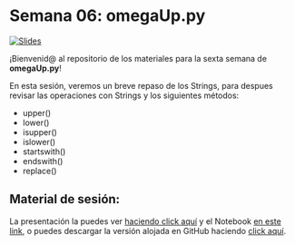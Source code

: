 # Semana 06: omegaUp.py

[![Slides](https://img.shields.io/badge/Slides-Google%20Slides-tomato)](https://docs.google.com/presentation/d/1x6CBLLlgWiBWWXy_-qsueknRKP8vFviC9NE3AN3gvc8/edit?usp=sharing)

¡Bienvenid@ al repositorio de los materiales para la sexta semana de **omegaUp.py**!

En esta sesión, veremos un breve repaso de los Strings, para despues revisar las operaciones con Strings y los siguientes métodos:

 - upper()
 - lower()
 - isupper()
 - islower()
 - startswith()
 - endswith()
 - replace()
 

## Material de sesión:

La presentación la puedes ver [haciendo click aquí](https://docs.google.com/presentation/d/1x6CBLLlgWiBWWXy_-qsueknRKP8vFviC9NE3AN3gvc8/edit?usp=sharing) y el Notebook [en este link](https://colab.research.google.com/drive/1NLlhcwM36F2qaN3-ZtyHp0lHmZ08E1Uw?usp=sharing), o puedes descargar la versión alojada en GitHub haciendo [click aquí](./Strings_operations_git.ipynb). 
